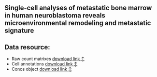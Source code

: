 ## Single-cell analyses of metastatic bone marrow in human neuroblastoma reveals microenvironmental remodeling and metastatic signature
## Data resource:

- Raw count matrixes [download link :arrow_up_down:](https://drive.google.com/file/d/1MeDtyfRWCBnvFvNsCxV6H8IX0-HkOmgo/view?usp=drive_link)
- Cell annotations [download link :arrow_up_down:](https://drive.google.com/file/d/1kfJAmMbxp_htjh3KmNptv0tUOmQjvQeP/view?usp=drive_link)
- Conos object [download link :arrow_up_down:](https://drive.google.com/file/d/1aQ459AZlLbr82vmKFbA9dSdy9En7Uckz/view?usp=drive_link)
